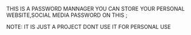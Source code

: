 THIS IS A PASSWORD MANNAGER YOU CAN STORE YOUR PERSONAL WEBSITE,SOCIAL MEDIA PASSWORD ON THIS ;

NOTE: IT IS JUST A PROJECT DONT USE IT FOR PERSONAL USE